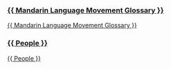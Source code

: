<div class="banner-container">
  <div class="banner-column">
    <a href="{{ /glossary/movement.md }}" class="banner-link">
      <h3>{{ Mandarin Language Movement Glossary }}</h3>
      <p>{{ Mandarin Language Movement Glossary }}</p>
    </a>
  </div>
  <div class="banner-column">
    <a href="{{ /people/people.md }}" class="banner-link">
      <h3>{{ People }}</h3>
      <p>{{ People }}</p>
    </a>
  </div>
</div>